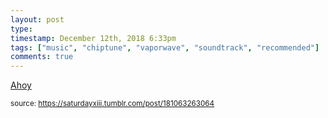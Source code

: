 ```yaml
---
layout: post
type: 
timestamp: December 12th, 2018 6:33pm
tags: ["music", "chiptune", "vaporwave", "soundtrack", "recommended"]
comments: true
---
```

<a href=" https://href.li/?https://xahoy.bandcamp.com/">
    Ahoy</a>
  
<small>source: https://saturdayxiii.tumblr.com/post/181063263064</small>